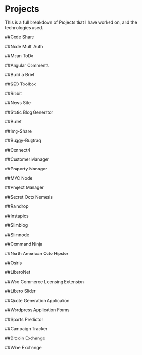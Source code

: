 Projects
===============================
This is a full breakdown of Projects that I have worked on, and the technologies used.

##Code Share

##Node Multi Auth

##Mean ToDo

##Angular Comments

##Build a Brief

##SEO Toolbox

##Ribbit

##News Site

##Static Blog Generator

##Bullet

##Img-Share

##Buggy-Bugtraq

##Connect4

##Customer Manager

##Property Manager

##MVC Node

##Project Manager

##Secret Octo Nemesis

##Raindrop

##Instapics

##Slimblog

##Slimnode

##Command Ninja

##North American Octo Hipster

##Osiris

##LiberoNet

##Woo Commerce Licensing Extension

##Libero Slider

##Quote Generation Application

##Wordpress Application Forms

##Sports Predictor

##Campaign Tracker

##Bitcoin Exchange

##Wine Exchange
